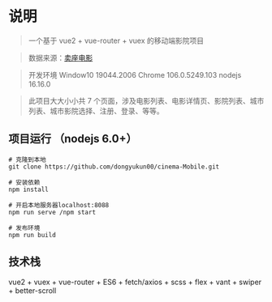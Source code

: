 # 说明

> 一个基于 vue2 + vue-router + vuex 的移动端影院项目

> 数据来源：[卖座电影](https://m.maizuo.com/)

> 开发环境 Window10 19044.2006 Chrome 106.0.5249.103 nodejs 16.16.0

> 此项目大大小小共 7 个页面，涉及电影列表、电影详情页、影院列表、城市列表、城市影院选择、注册、登录、等等。

## 项目运行 （nodejs 6.0+）

```
# 克隆到本地
git clone https://github.com/dongyukun00/cinema-Mobile.git

# 安装依赖
npm install

# 开启本地服务器localhost:8088
npm run serve /npm start

# 发布环境
npm run build
```

## 技术栈

vue2 + vuex + vue-router + ES6 + fetch/axios + scss + flex + vant + swiper + better-scroll
